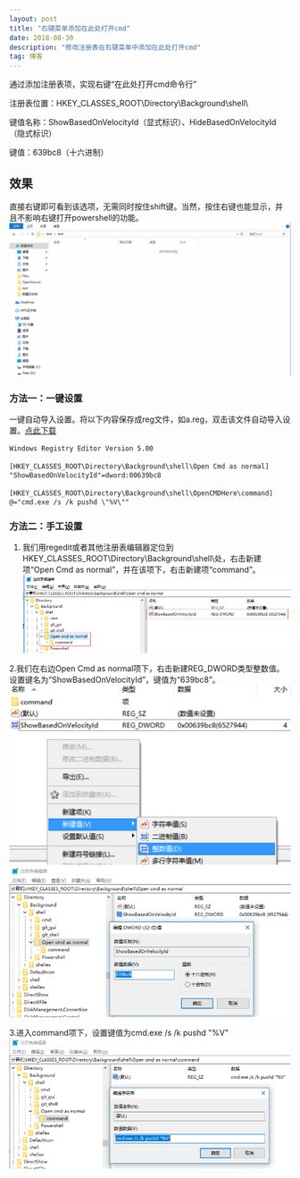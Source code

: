 ```yaml
---
layout: post
title: "右键菜单添加在此处打开cmd"
date: 2018-08-30 
description: "修改注册表在右键菜单中添加在此处打开cmd"
tag: 博客 
---   
```

通过添加注册表项，实现右键“在此处打开cmd命令行”

注册表位置：HKEY_CLASSES_ROOT\Directory\Background\shell\

键值名称：ShowBasedOnVelocityId（显式标识）、HideBasedOnVelocityId（隐式标识）

键值：639bc8（十六进制）

##  效果
直接右键即可看到该选项，无需同时按住shift键。当然，按住右键也能显示，并且不影响右键打开powershell的功能。
![](/imag/20180830/opencmd.gif)

###  方法一：一键设置
一键自动导入设置。将以下内容保存成reg文件，如a.reg，双击该文件自动导入设置。[点此下载](/imag/20180830/R-cmd.reg)

	Windows Registry Editor Version 5.00

	[HKEY_CLASSES_ROOT\Directory\Background\shell\Open Cmd as normal]
	"ShowBasedOnVelocityId"=dword:00639bc8

	[HKEY_CLASSES_ROOT\Directory\Background\shell\OpenCMDHere\command]
	@="cmd.exe /s /k pushd \"%V\""

###  方法二：手工设置

1. 我们用regedit或者其他注册表编辑器定位到HKEY_CLASSES_ROOT\Directory\Background\shell\处，右击新建项“Open Cmd as normal”，并在该项下，右击新建项“command”。
![](/imag/20180830/1.png)

2.我们在右边Open Cmd as normal项下，右击新建REG_DWORD类型整数值。设置键名为“ShowBasedOnVelocityId”，键值为“639bc8”。
![](/imag/20180830/2.png)
![](/imag/20180830/3.png)

3.进入command项下，设置键值为cmd.exe /s /k pushd "%V"
![](/imag/20180830/4.png)








